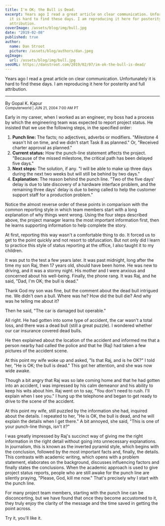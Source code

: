```yaml
---
title: I'm OK; the Bull is Dead.
excerpt: Years ago I read a great article on clear communication. Unfortunately
  it is hard to find these days. I am reproducing it here for posterity and full
  attribution.
coverImage: /assets/blog/img/bull.jpg
date: "2019-02-08"
published: true
author:
  name: Dan Stroot
  picture: /assets/blog/authors/dan.jpeg
ogImage:
  url: /assets/blog/img/bull.jpg
seoURL: https://danstroot.com/2019/02/07/im-ok-the-bull-is-dead/
---
```


Years ago I read a great article on clear communication. Unfortunately it is hard to find these days. I am reproducing it here for posterity and full attribution.

---

By Gopal K. Kapur<br/>
<small>Computerworld | JUN 21, 2004 7:00 AM PT</small>

Early in my career, when I worked as an engineer, my boss had a process by which the engineering team was expected to report project status. He insisted that we use the following steps, in the specified order:

1. **Punch line:** The facts; no adjectives, adverbs or modifiers. "Milestone 4 wasn't hit on time, and we didn't start Task 8 as planned." Or, "Received charter approval as planned."
2. **Current status:** How the punch-line statement affects the project. "Because of the missed milestone, the critical path has been delayed five days."
3. **Next steps:** The solution, if any. "I will be able to make up three days during the next two weeks but will still be behind by two days."
4. **Explanation:** The reason behind the punch line. "Two of the five days' delay is due to late discovery of a hardware interface problem, and the remaining three days' delay is due to being called to help the customer support staff for a production problem."

Notice the almost reverse order of these points in comparison with the common reporting style in which team members start with a long explanation of why things went wrong. Using the four steps described above, the project manager learns the most important information first, then he learns supporting information to help complete the story.

At first, reporting this way wasn't a comfortable thing to do. It forced us to get to the point quickly and not resort to obfuscation. But not only did I learn to practice this style of status reporting at the office, I also taught it to my children.

It was put to the test a few years later. It was past midnight, long after the time my son Raj, then 17 years old, should have been home. He was new to driving, and it was a stormy night. His mother and I were anxious and concerned about his well-being. Finally, the phone rang. It was Raj, and he said, "Dad, I'm OK; the bull is dead."

Thank God my son was fine, but the comment about the dead bull intrigued me. We didn't own a bull. Where was he? How did the bull die? And why was he telling me about it?

Then he said, "The car is damaged but operable."

All right. He had gotten into some type of accident, the car wasn't a total loss, and there was a dead bull (still a great puzzle). I wondered whether our car insurance covered dead bulls.

He then explained about the location of the accident and informed me that a person nearby had called the police and that he (Raj) had taken a few pictures of the accident scene.

At this point my wife woke up and asked, "Is that Raj, and is he OK?" I told her, "He is OK; the bull is dead." This got her attention, and she was now wide awake.

Though a bit angry that Raj was so late coming home and that he had gotten into an accident, I was impressed by his calm demeanor and his ability to keep his wits about him. Raj went on to say, "You don't need to rush. I'll explain when I see you." I hung up the telephone and began to get ready to drive to the scene of the accident.

At this point my wife, still puzzled by the information she had, inquired about the details. I repeated to her, "He is OK, the bull is dead, and he will explain the details when I get there." A bit annoyed, she said, "This is one of your punch-line things, isn't it?"

I was greatly impressed by Raj's succinct way of giving me the right information in the right detail without going into unnecessary explanations. In journalism, this is known as the inverted pyramid style, which begins with the conclusion, followed by the most important facts and, finally, the details. This contrasts with academic writing, which opens with a problem statement, elaborates on the background, discusses influencing factors and finally states the conclusions. When the academic approach is used to give project status reports, people who are still awake for the punch line are silently praying, "Please, God, kill me now." That's precisely why I start with the punch line.

For many project team members, starting with the punch line can be disconcerting, but we have found that once they become accustomed to it, they truly enjoy the clarity of the message and the time saved in getting the point across.

Try it, you'll like it.
